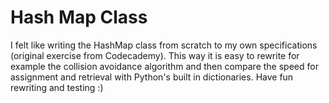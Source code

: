 # Hash Map Class
I felt like writing the HashMap class from scratch to my own specifications (original exercise from Codecademy).
This way it is easy to rewrite for example the collision avoidance algorithm and then compare the speed for assignment and retrieval with Python's built in dictionaries.
Have fun rewriting and testing :)
